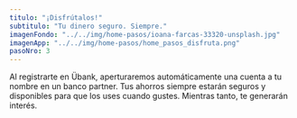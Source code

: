 ```yaml
---
titulo: "¡Disfrútalos!"
subtitulo: "Tu dinero seguro. Siempre."
imagenFondo: "../../img/home-pasos/ioana-farcas-33320-unsplash.jpg"
imagenApp: "../../img/home-pasos/home_pasos_disfruta.png"
pasoNro: 3
---
```


Al registrarte en Übank, aperturaremos automáticamente una cuenta a tu nombre en un banco partner. Tus ahorros siempre estarán seguros y disponibles para que los uses cuando gustes. Mientras tanto, te generarán interés.